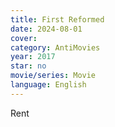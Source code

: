 ```yaml
---
title: First Reformed
date: 2024-08-01
cover: 
category: AntiMovies
year: 2017
star: no
movie/series: Movie
language: English
---
```

Rent






